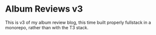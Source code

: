 # Album Reviews v3

This is v3 of my album review blog, this time built properly fullstack in a monorepo, rather than with the T3 stack.
